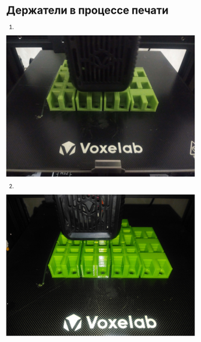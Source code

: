  # Держатели в процессе печати
1.
![1](/docs/img/in_process/1.jpg)

2.
![2](/docs/img/in_process/2.jpg)
